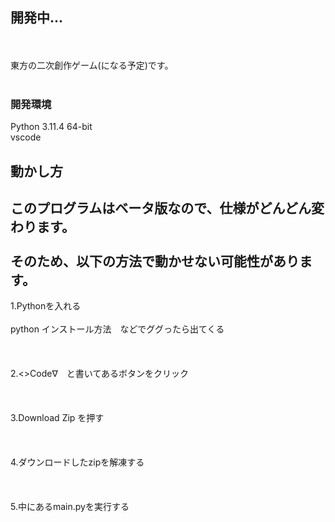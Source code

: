 ## 開発中...
<br></br>
東方の二次創作ゲーム(になる予定)です。
<br></br>
### 開発環境
  Python 3.11.4 64-bit  
  vscode

## 動かし方

## このプログラムはベータ版なので、仕様がどんどん変わります。<br></br>そのため、以下の方法で動かせない可能性があります。

 1.Pythonを入れる<br></br>
 python インストール方法　などでググったら出てくる<br></br><br></br>
 2.<>Code∇　と書いてあるボタンをクリック<br></br><br></br>
 3.Download Zip を押す<br></br><br></br>
 4.ダウンロードしたzipを解凍する<br></br><br></br>
 5.中にあるmain.pyを実行する<br></br><br></br>
 
